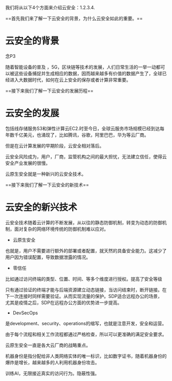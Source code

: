 我们将从以下4个方面来介绍云安全：1.2.3.4.

==首先我们来了解一下云安全的背景，为什么云安全如此的重要。==

# 云安全的背景

念P3

随着智能设备的普及 ，5G，区块链等技术的发展，人们日常生活的一举一动都可以被这些设备捕捉并生成相应的数据，因而越来越多有价值的数据产生了，全球已经进入大数据时代，如何在云上安全的保存或者计算非常重要。 



==接下来我们了解一下云安全的发展历程==

# 云安全的发展

包括线存储服务S3和弹性计算云EC2.时至今日，全球云服务市场规模已经到达每年数千亿美元，也涌现了，比如腾讯，谷歌，阿里巴巴，华为等云厂商。



但是在云计算发展的早期阶段，云安全相对落后。

云安全风险成为，用户，厂商，监管机构之间的最大担忧，无法建立信任，使得云安全产业发展的很慢。

云原生安全就是一种新兴的云安全技术。



==接下来我们了解一下云安全的新技术==

# 云安全的新兴技术

云安全技术随着云计算的不断发展，从以往的静态防御机制，转变为动态的防御机制，面对复杂的网络环境传统的防御机制难以应对。

+ 云原生安全

也就是，用户不需要进行额外的部署或者配置，就天然的具备安全能力。这减少了用户因为错误配置，导致数据泄露的情况。

+ 零信任

比如通过访问终端的类型、位置、时间、等多个维度进行授权。提高了安全等级



只有通过验证的终端才能与后端资源建立动态链接，当访问结束时，断开链接。在下一次连接时同样需要验证。从而实现流量的保护。SDP适合远程办公的场景，尤其是疫情之后，SDP在远程办公方面的优势进一步提高。

+ DevSecOps

是development、security、operations的缩写，也就是注意开发，安全和运营。



由于每个流程和相关工作流程都通过严格检查，所以可以更准确的满足安全要求。

云原生安全一直是各大云厂商的战略重点。



机器身份是指分配给非人类网络实体的唯一标识，比如数字证书，随着机器身份的爆炸是增长，越来越多的人利用机器身份攻击。



训练AI，无限接近真实的访问行为。隐蔽性强。